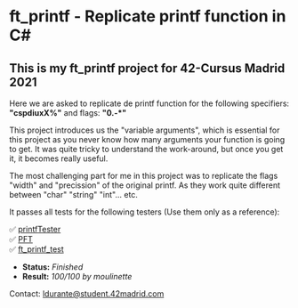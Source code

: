# ft_printf - Replicate printf function in C#

## This is my ft_printf project for 42-Cursus Madrid 2021 ##

Here we are asked to replicate de printf function for the following specifiers: **"cspdiuxX%"** 
and flags: **"0.-*"**

This project introduces us the "variable arguments", which is essential for this project as you never know how many arguments your function is going to get.
It was quite tricky to understand the work-around, but once you get it, it becomes really useful.

The most challenging part for me in this project was to replicate the flags "width" and "precission" of the original printf. As they work quite different
between "char" "string" "int"... etc.

It passes all tests for the following testers (Use them only as a reference):
 
✅  [printfTester](https://github.com/Tripouille/printfTester) \
✅  [PFT](https://github.com/gavinfielder/pft) \
✅  [ft_printf_test](https://github.com/cacharle/ft_printf_test) 

- **Status:** *Finished*
- **Result:** *100/100 by moulinette*

Contact: ldurante@student.42madrid.com
